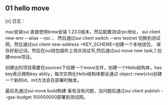 ##   01 hello move  

[x] 日志：

mac安装sui 直接使用brew安装 1.23.0版本，然后配置测试rpc地址， sui client new-env --alias <ALIAS> --rpc <RPC>，
然后通过sui client switch --env testnet 切换到测试网，然后通过sui client new-address <KEY_SCHEME>创建一个本地钱包，
保存好助记词，然后在sui钱包插件上领点测试币,然后通过sui move new task_1 创建move项目。

创建出的项目需要在sources下创建一个move文件，创建一个Hello结构体，has key表示拥有key ablity，每次实例化Hello结构体都会通过
object::new(ctx)创建一个新的id，init方法会在部署时触发。

最后先通过sui move build构建 看有没有问题，没问题后通过sui client publish --gas-budget 100000000部署到测试网。
